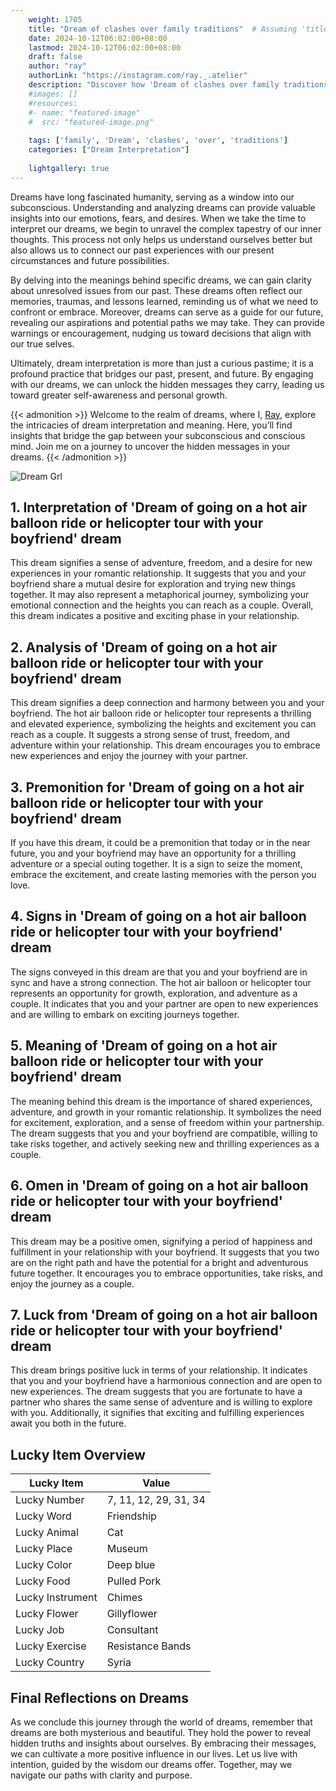 ```yaml
---
    weight: 1705
    title: "Dream of clashes over family traditions"  # Assuming 'title' column exists
    date: 2024-10-12T06:02:00+08:00
    lastmod: 2024-10-12T06:02:00+08:00
    draft: false
    author: "ray"
    authorLink: "https://instagram.com/ray._.atelier"
    description: "Discover how 'Dream of clashes over family traditions' can interpret your future and uncover its significant meanings in your life."
    #images: []
    #resources:
    #- name: "featured-image"
    #  src: "featured-image.png"
    
    tags: ['family', 'Dream', 'clashes', 'over', 'traditions']
    categories: ["Dream Interpretation"]
    
    lightgallery: true
---
```

    
Dreams have long fascinated humanity, serving as a window into our subconscious. Understanding and analyzing dreams can provide valuable insights into our emotions, fears, and desires. When we take the time to interpret our dreams, we begin to unravel the complex tapestry of our inner thoughts. This process not only helps us understand ourselves better but also allows us to connect our past experiences with our present circumstances and future possibilities.

By delving into the meanings behind specific dreams, we can gain clarity about unresolved issues from our past. These dreams often reflect our memories, traumas, and lessons learned, reminding us of what we need to confront or embrace. Moreover, dreams can serve as a guide for our future, revealing our aspirations and potential paths we may take. They can provide warnings or encouragement, nudging us toward decisions that align with our true selves.

Ultimately, dream interpretation is more than just a curious pastime; it is a profound practice that bridges our past, present, and future. By engaging with our dreams, we can unlock the hidden messages they carry, leading us toward greater self-awareness and personal growth.

{{< admonition >}}
Welcome to the realm of dreams, where I, [Ray](https://instagram.com/ray._.atelier), explore the intricacies of dream interpretation and meaning. Here, you’ll find insights that bridge the gap between your subconscious and conscious mind. Join me on a journey to uncover the hidden messages in your dreams.
{{< /admonition >}}

![Dream Grl](https://cdn.pixabay.com/photo/2017/11/02/03/35/gothic-2910057_1280.jpg "Dream Grl")

## 1. Interpretation of 'Dream of going on a hot air balloon ride or helicopter tour with your boyfriend' dream

This dream signifies a sense of adventure, freedom, and a desire for new experiences in your romantic relationship. It suggests that you and your boyfriend share a mutual desire for exploration and trying new things together. It may also represent a metaphorical journey, symbolizing your emotional connection and the heights you can reach as a couple. Overall, this dream indicates a positive and exciting phase in your relationship.

## 2. Analysis of 'Dream of going on a hot air balloon ride or helicopter tour with your boyfriend' dream

This dream signifies a deep connection and harmony between you and your boyfriend. The hot air balloon ride or helicopter tour represents a thrilling and elevated experience, symbolizing the heights and excitement you can reach as a couple. It suggests a strong sense of trust, freedom, and adventure within your relationship. This dream encourages you to embrace new experiences and enjoy the journey with your partner.

## 3. Premonition for 'Dream of going on a hot air balloon ride or helicopter tour with your boyfriend' dream

If you have this dream, it could be a premonition that today or in the near future, you and your boyfriend may have an opportunity for a thrilling adventure or a special outing together. It is a sign to seize the moment, embrace the excitement, and create lasting memories with the person you love.

## 4. Signs in 'Dream of going on a hot air balloon ride or helicopter tour with your boyfriend' dream

The signs conveyed in this dream are that you and your boyfriend are in sync and have a strong connection. The hot air balloon or helicopter tour represents an opportunity for growth, exploration, and adventure as a couple. It indicates that you and your partner are open to new experiences and are willing to embark on exciting journeys together.

## 5. Meaning of 'Dream of going on a hot air balloon ride or helicopter tour with your boyfriend' dream

The meaning behind this dream is the importance of shared experiences, adventure, and growth in your romantic relationship. It symbolizes the need for excitement, exploration, and a sense of freedom within your partnership. The dream suggests that you and your boyfriend are compatible, willing to take risks together, and actively seeking new and thrilling experiences as a couple.

## 6. Omen in 'Dream of going on a hot air balloon ride or helicopter tour with your boyfriend' dream

This dream may be a positive omen, signifying a period of happiness and fulfillment in your relationship with your boyfriend. It suggests that you two are on the right path and have the potential for a bright and adventurous future together. It encourages you to embrace opportunities, take risks, and enjoy the journey as a couple.

## 7. Luck from 'Dream of going on a hot air balloon ride or helicopter tour with your boyfriend' dream

This dream brings positive luck in terms of your relationship. It indicates that you and your boyfriend have a harmonious connection and are open to new experiences. The dream suggests that you are fortunate to have a partner who shares the same sense of adventure and is willing to explore with you. Additionally, it signifies that exciting and fulfilling experiences await you both in the future.

## Lucky Item Overview
| Lucky Item          | Value              |
|---------------|--------------------|
| Lucky Number        | 7, 11, 12, 29, 31, 34  |
| Lucky Word          | Friendship |
| Lucky Animal        | Cat |
| Lucky Place         | Museum     |
| Lucky Color         | Deep blue     |
| Lucky Food          | Pulled Pork      |
| Lucky Instrument    | Chimes |
| Lucky Flower        | Gillyflower    |
| Lucky Job           | Consultant       |
| Lucky Exercise      | Resistance Bands  |
| Lucky Country       | Syria    |


##  Final Reflections on Dreams

As we conclude this journey through the world of dreams, remember that dreams are both mysterious and beautiful. They hold the power to reveal hidden truths and insights about ourselves. By embracing their messages, we can cultivate a more positive influence in our lives. Let us live with intention, guided by the wisdom our dreams offer. Together, may we navigate our paths with clarity and purpose.
